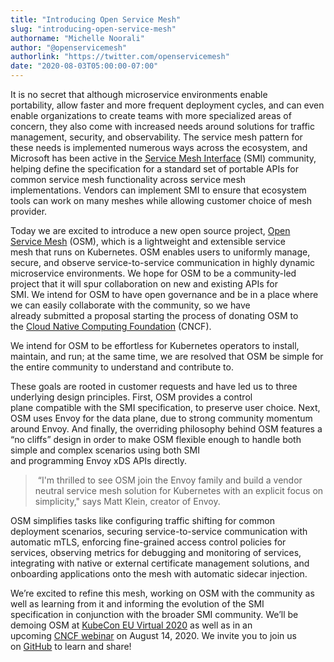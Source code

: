```yaml
---
title: "Introducing Open Service Mesh"
slug: "introducing-open-service-mesh"
authorname: "Michelle Noorali"
author: "@openservicemesh"
authorlink: "https://twitter.com/openservicemesh"
date: "2020-08-03T05:00:00-07:00"
---
```


It is no secret that although microservice environments enable portability, allow faster and more frequent deployment cycles, and can even enable organizations to create teams with more specialized areas of concern, they also come with increased needs around solutions for traffic management, security, and observability. The service mesh pattern for these needs is implemented numerous ways across the ecosystem, and Microsoft has been active in the [Service Mesh Interface](https://smi-spec.io) (SMI) community, helping define the specification for a standard set of portable APIs for common service mesh functionality across service mesh implementations. Vendors can implement SMI to ensure that ecosystem tools can work on many meshes while allowing customer choice of mesh provider.

Today we are excited to introduce a new open source project, [Open Service Mesh](https://openservicemesh.io) (OSM), which is a lightweight and extensible service mesh that runs on Kubernetes. OSM enables users to uniformly manage, secure, and observe service-to-service communication in highly dynamic microservice environments. We hope for OSM to be a community-led project that it will spur collaboration on new and existing APIs for SMI. We intend for OSM to have open governance and be in a place where we can easily collaborate with the community, so we have already submitted a proposal starting the process of donating OSM to the [Cloud Native Computing Foundation](https://cncf.io) (CNCF).

<!--more-->
We intend for OSM to be effortless for Kubernetes operators to install, maintain, and run; at the same time, we are resolved that OSM be simple for the entire community to understand and contribute to.

These goals are rooted in customer requests and have led us to three underlying design principles. First, OSM provides a control plane compatible with the SMI specification, to preserve user choice. Next, OSM uses Envoy for the data plane, due to strong community momentum around Envoy. And finally, the overriding philosophy behind OSM features a “no cliffs” design in order to make OSM flexible enough to handle both simple and complex scenarios using both SMI and programming Envoy xDS APIs directly.

> “I'm thrilled to see OSM join the Envoy family and build a vendor neutral service mesh solution for Kubernetes with an explicit focus on simplicity," says Matt Klein, creator of Envoy.

OSM simplifies tasks like configuring traffic shifting for common deployment scenarios, securing service-to-service communication with automatic mTLS, enforcing fine-grained access control policies for services, observing metrics for debugging and monitoring of services, integrating with native or external certificate management solutions, and onboarding applications onto the mesh with automatic sidecar injection.

We’re excited to refine this mesh, working on OSM with the community as well as learning from it and informing the evolution of the SMI specification in conjunction with the broader SMI community. We’ll be demoing OSM at [KubeCon EU Virtual 2020](https://events.linuxfoundation.org/kubecon-cloudnativecon-europe/) as well as in an upcoming [CNCF webinar](https://www.cncf.io/webinars/cncf-ambassador-webinar-navigating-the-service-mesh-ecosystem/) on August 14, 2020. We invite you to join us on [GitHub](https://github.com/openservicemesh) to learn and share!
